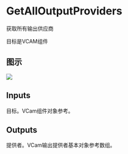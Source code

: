 # GetAllOutputProviders

获取所有输出供应商

目标是VCAM组件

## 图示

![]($-20221218-21275873.png)

## Inputs

目标。VCam组件对象参考。  

## Outputs

提供者。VCam输出提供者基本对象参考数组。
